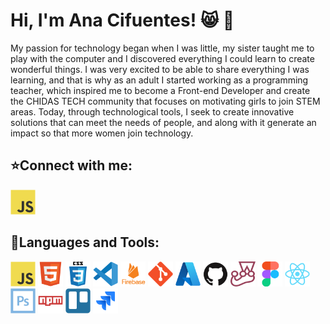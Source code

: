 # Hi, I'm Ana Cifuentes! :smile_cat: :green_heart:

My passion for technology began when I was little, my sister taught me to play with the computer and I discovered everything I could learn to create wonderful things. I was very excited to be able to share everything I was learning, and that is why as an adult I started working as a programming teacher, which inspired me to become a Front-end Developer and create the CHIDAS TECH community that focuses on motivating girls to join STEM areas. Today, through technological tools, I seek to create innovative solutions that can meet the needs of people, and along with it generate an impact so that more women join technology.

## 	:star:Connect with me:
<a href="https://www.linkedin.com/in/ana-cifuentes-394b76212/"><img src="https://github.com/devicons/devicon/blob/master/icons/javascript/javascript-original.svg" alt="javascript" width="40" height="40"/></a> 

## :rainbow:Languages and Tools:

<img src="https://github.com/devicons/devicon/blob/master/icons/javascript/javascript-original.svg" alt="javascript" width="40" height="40"/> <img src="https://github.com/devicons/devicon/blob/master/icons/html5/html5-original.svg" alt="html5" width="40" height="40"/> <img src="https://raw.githubusercontent.com/devicons/devicon/master/icons/css3/css3-original-wordmark.svg" alt="css3" width="40" height="40"/> <img src="https://github.com/devicons/devicon/blob/master/icons/vscode/vscode-original.svg" alt="vscode" width="40" height="40"/>
<img src="https://github.com/devicons/devicon/blob/master/icons/firebase/firebase-plain-wordmark.svg" alt="firebase" width="40" height="40"/> <img src="https://github.com/devicons/devicon/blob/master/icons/git/git-original.svg" alt="git" width="40" height="40"/> <img src="https://github.com/devicons/devicon/blob/master/icons/azure/azure-original.svg" alt="azure" width="40" height="40"/> <img src="https://github.com/devicons/devicon/blob/master/icons/github/github-original.svg" alt="github" width="40" height="40"/> <img src="https://github.com/devicons/devicon/blob/master/icons/jest/jest-plain.svg" alt="jest" width="40" height="40"/>  <img src="https://github.com/devicons/devicon/blob/master/icons/figma/figma-original.svg" alt="figma" width="40" height="40"/> <img src="https://github.com/devicons/devicon/blob/master/icons/react/react-original.svg" alt="react" width="40" height="40"/> <img src="https://github.com/devicons/devicon/blob/master/icons/photoshop/photoshop-line.svg" alt="html5" width="40" height="40"/> <img src="https://github.com/devicons/devicon/blob/master/icons/npm/npm-original-wordmark.svg" alt="npm" width="40" height="40"/> <img src="https://github.com/devicons/devicon/blob/master/icons/trello/trello-plain.svg" alt="trello" width="40" height="40"/>  <img src="https://github.com/devicons/devicon/blob/master/icons/jira/jira-original.svg" alt="jira" width="40" height="40"/> 







